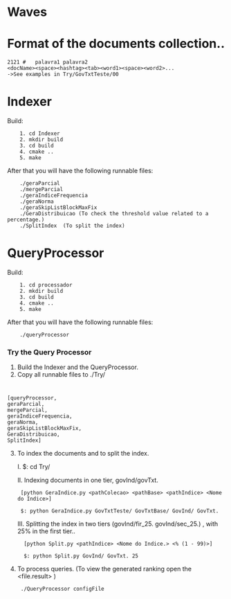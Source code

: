# Waves

# Format of the documents collection..

	
	2121 # 	 palavra1 palavra2 
	<docName><space><hashtag><tab><word1><space><word2>...
	->See examples in Try/GovTxtTeste/00
	

# Indexer

Build:

		1. cd Indexer
		2. mkdir build
		3. cd build
		4. cmake ..
		5. make

After that you will have the following runnable files:

		./geraParcial
		./mergeParcial
		./geraIndiceFrequencia
		./geraNorma
		./geraSkipListBlockMaxFix
		./GeraDistribuicao (To check the threshold value related to a percentage.)
		./SplitIndex  (To split the index)
	

# QueryProcessor

Build:

		1. cd processador
		2. mkdir build
		3. cd build
		4. cmake ..
		5. make

After that you will have the following runnable files:

		./queryProcessor
	

### Try the Query Processor

1. Build the Indexer and the QueryProcessor.
2. Copy all runnable files to ./Try/

#

	[queryProcessor,
	geraParcial,
	mergeParcial,
	geraIndiceFrequencia,
	geraNorma,
	geraSkipListBlockMaxFix,
	GeraDistribuicao,
	SplitIndex]
	

 

3. To index the documents and to split the index.

	I.  $: cd Try/
	
	II. Indexing documents in one tier, govInd/govTxt.
	
	    [python GeraIndice.py <pathColecao> <pathBase> <pathIndice> <Nome do Indice>]
	    
	    $: python GeraIndice.py GovTxtTeste/ GovTxtBase/ GovInd/ GovTxt.
	 
	  
	III. Splitting the index in two tiers (govInd/fir_25. govInd/sec_25.) , with 25% in the first tier.. 
	     
	     [python Split.py <pathIndice> <Nome do Indice.> <% (1 - 99)>]
	 
	     $: python Split.py GovInd/ GovTxt. 25
	 
	   
	  

4. To process queries. (To view the generated ranking open the <file.result> )

		./QueryProcessor configFile

